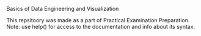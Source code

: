 Basics of Data Engineering and Visualization

This repsitoory was made as a part of Practical Examination Preparation.
Note: use help(<method-name>) for access to the documentation and info about its syntax.
